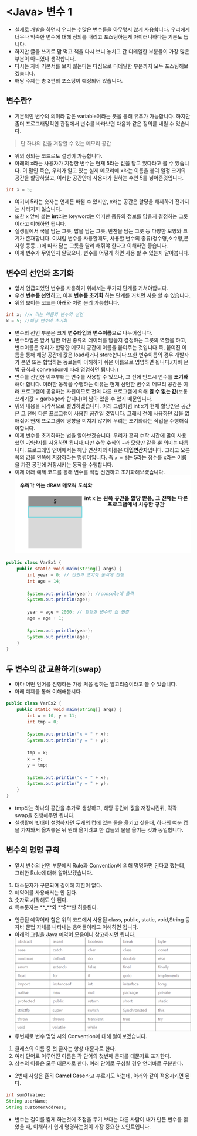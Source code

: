 # \<Java\> 변수 1
- 실제로 개발을 하면서 우리는 수많은 변수들을 아무렇지 않게 사용합니다. 우리에게 너무나 익숙한 변수에 대해 정의를 내리고 포스팅하는게 아이러니하다는 기분도 듭니다.
- 하지만 글을 쓰기로 맘 먹고 책을 다시 보니 놓치고 간 디테일한 부분들이 가장 많은 부분이 아니였나 생각합니다.
- 다시는 자바 기본서를 보지 않는다는 다짐으로 디테일한 부분까지 모두 포스팅해보겠습니다.
- 해당 주제는 총 3편의 포스팅이 예정되어 있습니다.

## 변수란?
- 기본적인 변수의 의미라 함은 variable이라는 뜻을 통해 유추가 가능합니다. 하지만  좀더 프로그래밍적인 관점에서 변수를 바라보면 다음과 같은 정의를 내릴 수 있습니다.

> 단 하나의 값을 저장할 수 있는 메모리 공간

- 위의 정의는 코드로도 설명이 가능합니다.
- 아래의 x라는 사용자가 지정한 변수는 현재 5라는 값을 담고 있다라고 볼 수 있습니다. 이 말인 즉슨, 우리가 알고 있는 실제 메모리에 x라는 이름을 붙여 일정 크기의 공간을 할당하였고, 이러한 공간안에 사용자가 원하는 수인 5를 넣어준것입니다.
```java
int x = 5;
```
- 여기서 5라는 숫자는 언제든 바뀔 수 있지만, x라는 공간은 할당을 해제하기 전까지는 사라지지 않습니다.
- 또한 x 앞에 붙는 **int**라는 keyword는 어떠한 종류의 정보를 담을지 결정하는 그릇이라고 이해하면 됩니다.
- 실생활에서 국을 담는 그릇, 밥을 담는 그릇, 반찬을 담는 그릇 등 다양한 모양와 크기가 존재합니다. 이처럼 변수를 사용할때도, 사용할 변수의 종류(정수형,소수형,문자형 등등…)에 따라 담는 그릇을 달리 해줘야 한다고 이해하면 좋습니다.
- 이제 변수가 무엇인지 알았으니, 변수를 어떻게 하면 사용 할 수 있는지 알아봅니다.

## 변수의 선언와 초기화
- 앞서 언급되었던 변수를 사용하기 위해서는 두가지 단계를 거쳐야합니다.
- 우선 **변수를 선언**하고, 이후 **변수를 초기화** 하는 단계를 거치면 사용 할 수 있습니다.
- 위의 보이는 코드는 아래와 처럼 분리 가능합니다.
```java
int x; //x 라는 이름의 변수의 선언
x = 5; //해당 변수의 초기화
```
- 변수의 선언 부분은 크게 **변수타입**과 **변수이름**으로 나누어집니다.
- 변수타입은 앞서 말한 어떤 종류의 데이터를 담을지 결정하는 그릇의 역할을 하고, 변수이름은 우리가 할당한 메모리 공간에 이름을 붙여주는 것입니다.즉, 붙여진 이름을 통해 해당 공간에 값은 load하거나 store합니다.또한 변수이름의 경우 개발자가 본인 또는 협업하는 동료들이 이해하기 쉬운 이름으로 명명하면 됩니다.(자바 문법 규칙과 convention에 따라 명명하면 됩니다.)
- 변수를 선언한 이후부터는 변수를 사용할 수 있으나, 그 전에 반드시 변수를 **초기화**해야 합니다. 이러한 동작을 수행하는 이유는 현재 선언한 변수의 메모리 공간은 여러 프로그램이 공유하는 자원이므로 전의 다른 프로그램에 의해 **알 수 없는 값**(보통 쓰레기값 = garbage라 합니다)이 남아 있을 수 있기 때문입니다.
- 위의 내용을 시각적으로 설명하겠습니다. 아래 그림처럼 int x가 현재 할당받은 공간은 그 전에 다른 프로그램이 사용한 공간일 것입니다. 그래서 전에 사용하던 값을 없애줘야 현재 프로그램에 영향을 미치지 않기에 우리는 초기화라는 작업을 수행해줘야합니다.
- 이제 변수를 초기화하는 법을 알아보겠습니다. 우리가 흔히 수학 시간에 많이 사용했던 `=`연산자를 사용하면 됩니다.다만 수학 수식의 `=`과 모양만 같을 뿐 의미는 다릅니다. 프로그래밍 언어에서는 해당 연산자의 이름은 **대입연산자**입니다. 그리고 오른쪽의 값을 왼쪽에 저장하라는 명령어입니다. 즉 `x = 5`는 5라는 정수를 x라는 이름을 가진 공간에 저장시키는 동작을 수행합니다. 
- 이제 아래 예제 코드를 통해 변수를 직접 선언하고 초기화해보겠습니다.
![](Screen%20Shot%202022-01-06%20at%2012.24.16%20PM.png)
```java
public class VarEx1 {
    public static void main(String[] args) {
        int year = 0; // 선언과 초기화 동시에 진행
        int age = 14;

        System.out.println(year); //console에 출력
        System.out.println(age);

        year = age + 2000; // 할당한 변수의 값 변경
        age = age + 1;

        System.out.println(year);
        System.out.println(age);
    }
}
```

## 두 변수의 값 교환하기(swap)
- 아마 어떤 언어를 진행하든 가장 처음 접하는 알고리즘이라고 볼 수 있습니다.
- 아래 예제를 통해 이해해봅시다.
```java
public class VarEx2 {
    public static void main(String[] args) {
        int x = 10, y = 11;
        int tmp = 0;

        System.out.println("x = " + x);
        System.out.println("y = " + y);

        tmp = x;
        x = y;
        y = tmp;

        System.out.println("x = " + x);
        System.out.println("y = " + y);
    }
}
```
- tmp라는 하나의 공간을 추가로 생성하고, 해당 공간에 값을 저장시킨뒤, 각각 swap을 진행해주면 됩니다.
- 실생활에 빗대어 설명하자면 두개의 컵에 있는 물을 옮기고 싶을때, 하나의 여분 컵을 가져와서 옮겨놓은 뒤 원래 옮기려고 한 컵들의 물을 옮기는 것과 동일합니다.

## 변수의 명명 규칙
- 앞서 변수의 선언 부분에서 Rule과 Convention에 의해 명명하면 된다고 했는데, 그러한 Rule에 대해 알아보겠습니다.
1. 대소문자가 구분되며 길이에 제한이 없다.
2. 예약어를 사용해서는 안 된다.
3. 숫자로 시작해도 안 된다.
4. 특수문자는 **_**와 **$**만 허용된다.
- 언급된 예약어라 함은 위의 코드에서 사용된 class, public, static, void,String 등 자바 문법 자체를 나타내는 용어들이라고 이해하면 됩니다.
- 아래의 그림을 Java 예약어 모음이니 참고하시면 됩니다.
![](Screen%20Shot%202022-01-06%20at%203.35.44%20PM.png)
- 두번째로 변수 명명 시의 Convention에 대해 알아보겠습니다.
1. 클래스의 이름 중 첫 글자는 항상 대문자로 한다.
2. 여러 단어로 이루어진 이름은 각 단어의 첫번째 문자를 대문자로 표기한다.
3. 상수의 이름은 모두 대문자로 한다. 여러 단어로 구성될 경우 언더바로 구분한다.
- 2번째 사항은 흔히 **Camel Case**라고 부르기도 하는데, 아래와 같이 적용시키면 된다.
```java
int sumOfValue;
String userName;
String customerAddress;
```
- 변수는 길이를 짧게 하는것에 초점을 두기 보다는 다른 사람이 내가 만든 변수를 읽었을 때, 이해하기 쉽게 명명하는것이 가장 중요한 포인트입니다.